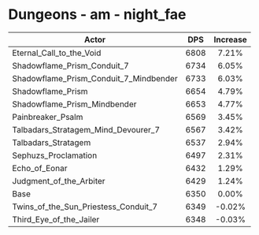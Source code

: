 # Dungeons - am - night_fae
| Actor | DPS | Increase |
|---|:---:|:---:|
|Eternal_Call_to_the_Void|6808|7.21%|
|Shadowflame_Prism_Conduit_7|6734|6.05%|
|Shadowflame_Prism_Conduit_7_Mindbender|6733|6.03%|
|Shadowflame_Prism|6654|4.79%|
|Shadowflame_Prism_Mindbender|6653|4.77%|
|Painbreaker_Psalm|6569|3.45%|
|Talbadars_Stratagem_Mind_Devourer_7|6567|3.42%|
|Talbadars_Stratagem|6537|2.94%|
|Sephuzs_Proclamation|6497|2.31%|
|Echo_of_Eonar|6432|1.29%|
|Judgment_of_the_Arbiter|6429|1.24%|
|Base|6350|0.00%|
|Twins_of_the_Sun_Priestess_Conduit_7|6349|-0.02%|
|Third_Eye_of_the_Jailer|6348|-0.03%|

